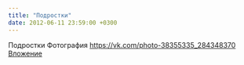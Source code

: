 ```yaml
---
title: "Подростки"
date: 2012-06-11 23:59:00 +0300
---
```


Подростки
Фотография
<a class="vk-attach" href="https://vk.com/photo-38355335_284348370">https://vk.com/photo-38355335_284348370</a>
<a class="vk-attach" href="https://vk.com/photo-38355335_284348370">Вложение</a>

